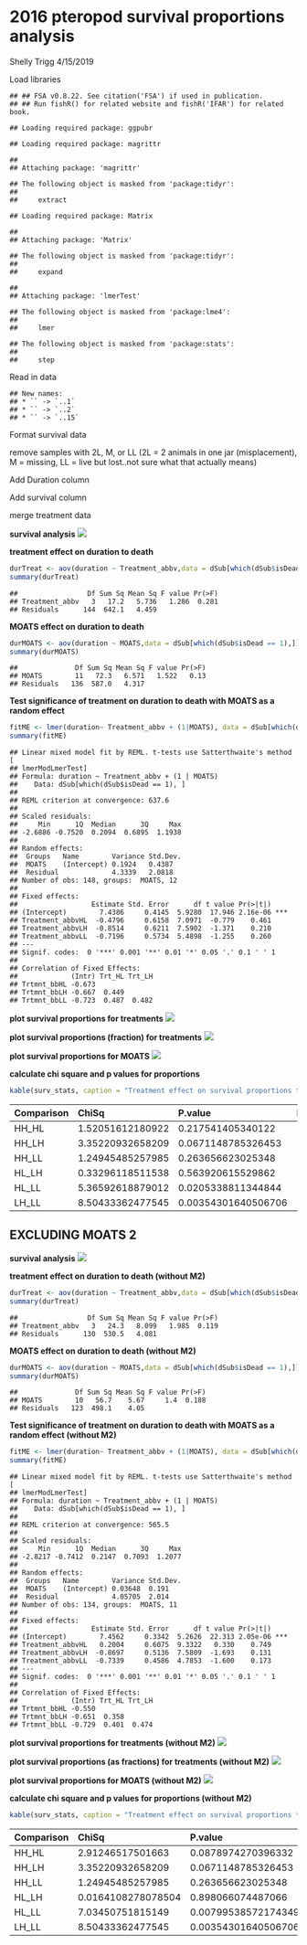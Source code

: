2016 pteropod survival proportions analysis
================
Shelly Trigg
4/15/2019

Load libraries

    ## ## FSA v0.8.22. See citation('FSA') if used in publication.
    ## ## Run fishR() for related website and fishR('IFAR') for related book.

    ## Loading required package: ggpubr

    ## Loading required package: magrittr

    ## 
    ## Attaching package: 'magrittr'

    ## The following object is masked from 'package:tidyr':
    ## 
    ##     extract

    ## Loading required package: Matrix

    ## 
    ## Attaching package: 'Matrix'

    ## The following object is masked from 'package:tidyr':
    ## 
    ##     expand

    ## 
    ## Attaching package: 'lmerTest'

    ## The following object is masked from 'package:lme4':
    ## 
    ##     lmer

    ## The following object is masked from 'package:stats':
    ## 
    ##     step

Read in data

    ## New names:
    ## * `` -> `..1`
    ## * `` -> `..2`
    ## * `` -> `..15`

Format survival data

remove samples with 2L, M, or LL (2L = 2 animals in one jar (misplacement), M = missing, LL = live but lost..not sure what that actually means)

Add Duration column

Add survival column

merge treatment data

**survival analysis** ![](2016_pteropod_survival_proportions_analysis_files/figure-markdown_github/unnamed-chunk-5-1.png)

**treatment effect on duration to death**

``` r
durTreat <- aov(duration ~ Treatment_abbv,data = dSub[which(dSub$isDead == 1),])
summary(durTreat)
```

    ##                 Df Sum Sq Mean Sq F value Pr(>F)
    ## Treatment_abbv   3   17.2   5.736   1.286  0.281
    ## Residuals      144  642.1   4.459

**MOATS effect on duration to death**

``` r
durMOATS <- aov(duration ~ MOATS,data = dSub[which(dSub$isDead == 1),])
summary(durMOATS)
```

    ##              Df Sum Sq Mean Sq F value Pr(>F)
    ## MOATS        11   72.3   6.571   1.522   0.13
    ## Residuals   136  587.0   4.317

**Test significance of treatment on duration to death with MOATS as a random effect**

``` r
fitME <- lmer(duration~ Treatment_abbv + (1|MOATS), data = dSub[which(dSub$isDead == 1),])
summary(fitME)
```

    ## Linear mixed model fit by REML. t-tests use Satterthwaite's method [
    ## lmerModLmerTest]
    ## Formula: duration ~ Treatment_abbv + (1 | MOATS)
    ##    Data: dSub[which(dSub$isDead == 1), ]
    ## 
    ## REML criterion at convergence: 637.6
    ## 
    ## Scaled residuals: 
    ##     Min      1Q  Median      3Q     Max 
    ## -2.6886 -0.7520  0.2094  0.6895  1.1938 
    ## 
    ## Random effects:
    ##  Groups   Name        Variance Std.Dev.
    ##  MOATS    (Intercept) 0.1924   0.4387  
    ##  Residual             4.3339   2.0818  
    ## Number of obs: 148, groups:  MOATS, 12
    ## 
    ## Fixed effects:
    ##                  Estimate Std. Error      df t value Pr(>|t|)    
    ## (Intercept)        7.4386     0.4145  5.9280  17.946 2.16e-06 ***
    ## Treatment_abbvHL  -0.4796     0.6158  7.0971  -0.779    0.461    
    ## Treatment_abbvLH  -0.8514     0.6211  7.5902  -1.371    0.210    
    ## Treatment_abbvLL  -0.7196     0.5734  5.4898  -1.255    0.260    
    ## ---
    ## Signif. codes:  0 '***' 0.001 '**' 0.01 '*' 0.05 '.' 0.1 ' ' 1
    ## 
    ## Correlation of Fixed Effects:
    ##             (Intr) Trt_HL Trt_LH
    ## Trtmnt_bbHL -0.673              
    ## Trtmnt_bbLH -0.667  0.449       
    ## Trtmnt_bbLL -0.723  0.487  0.482

**plot survival proportions for treatments** ![](2016_pteropod_survival_proportions_analysis_files/figure-markdown_github/unnamed-chunk-9-1.png)

**plot survival proportions (fraction) for treatments** ![](2016_pteropod_survival_proportions_analysis_files/figure-markdown_github/unnamed-chunk-10-1.png)

**plot survival proportions for MOATS** ![](2016_pteropod_survival_proportions_analysis_files/figure-markdown_github/unnamed-chunk-11-1.png)

**calculate chi square and p values for proportions**

``` r
kable(surv_stats, caption = "Treatment effect on survival proportions test table")
```

| Comparison | ChiSq            | P.value             |  P.value\_bonferroni|
|:-----------|:-----------------|:--------------------|--------------------:|
| HH\_HL     | 1.52051612180922 | 0.217541405340122   |                    1|
| HH\_LH     | 3.35220932658209 | 0.0671148785326453  |                    1|
| HH\_LL     | 1.24945485257985 | 0.263656623025348   |                    1|
| HL\_LH     | 0.33296118511538 | 0.563920615529862   |                    1|
| HL\_LL     | 5.36592618879012 | 0.0205338811344844  |                    1|
| LH\_LL     | 8.50433362477545 | 0.00354301640506706 |                    1|

EXCLUDING MOATS 2
-----------------

**survival analysis** ![](2016_pteropod_survival_proportions_analysis_files/figure-markdown_github/surv_analysis_noM2-1.png)

**treatment effect on duration to death (without M2)**

``` r
durTreat <- aov(duration ~ Treatment_abbv,data = dSub[which(dSub$isDead == 1),])
summary(durTreat)
```

    ##                 Df Sum Sq Mean Sq F value Pr(>F)
    ## Treatment_abbv   3   24.3   8.099   1.985  0.119
    ## Residuals      130  530.5   4.081

**MOATS effect on duration to death (without M2)**

``` r
durMOATS <- aov(duration ~ MOATS,data = dSub[which(dSub$isDead == 1),])
summary(durMOATS)
```

    ##              Df Sum Sq Mean Sq F value Pr(>F)
    ## MOATS        10   56.7    5.67     1.4  0.188
    ## Residuals   123  498.1    4.05

**Test significance of treatment on duration to death with MOATS as a random effect (without M2)**

``` r
fitME <- lmer(duration~ Treatment_abbv + (1|MOATS), data = dSub[which(dSub$isDead == 1),])
summary(fitME)
```

    ## Linear mixed model fit by REML. t-tests use Satterthwaite's method [
    ## lmerModLmerTest]
    ## Formula: duration ~ Treatment_abbv + (1 | MOATS)
    ##    Data: dSub[which(dSub$isDead == 1), ]
    ## 
    ## REML criterion at convergence: 565.5
    ## 
    ## Scaled residuals: 
    ##     Min      1Q  Median      3Q     Max 
    ## -2.8217 -0.7412  0.2147  0.7093  1.2077 
    ## 
    ## Random effects:
    ##  Groups   Name        Variance Std.Dev.
    ##  MOATS    (Intercept) 0.03648  0.191   
    ##  Residual             4.05705  2.014   
    ## Number of obs: 134, groups:  MOATS, 11
    ## 
    ## Fixed effects:
    ##                  Estimate Std. Error      df t value Pr(>|t|)    
    ## (Intercept)        7.4562     0.3342  5.2626  22.313 2.05e-06 ***
    ## Treatment_abbvHL   0.2004     0.6075  9.3322   0.330    0.749    
    ## Treatment_abbvLH  -0.8697     0.5136  7.5809  -1.693    0.131    
    ## Treatment_abbvLL  -0.7339     0.4586  4.7853  -1.600    0.173    
    ## ---
    ## Signif. codes:  0 '***' 0.001 '**' 0.01 '*' 0.05 '.' 0.1 ' ' 1
    ## 
    ## Correlation of Fixed Effects:
    ##             (Intr) Trt_HL Trt_LH
    ## Trtmnt_bbHL -0.550              
    ## Trtmnt_bbLH -0.651  0.358       
    ## Trtmnt_bbLL -0.729  0.401  0.474

**plot survival proportions for treatments (without M2)** ![](2016_pteropod_survival_proportions_analysis_files/figure-markdown_github/unnamed-chunk-17-1.png)

**plot survival proportions (as fractions) for treatments (without M2)** ![](2016_pteropod_survival_proportions_analysis_files/figure-markdown_github/unnamed-chunk-18-1.png)

**plot survival proportions for MOATS (without M2)** ![](2016_pteropod_survival_proportions_analysis_files/figure-markdown_github/unnamed-chunk-19-1.png)

**calculate chi square and p values for proportions (without M2)**

``` r
kable(surv_stats, caption = "Treatment effect on survival proportions test table (without M2)")
```

| Comparison | ChiSq              | P.value             |  P.value\_bonferroni|
|:-----------|:-------------------|:--------------------|--------------------:|
| HH\_HL     | 2.91246517501663   | 0.0878974270396332  |                    1|
| HH\_LH     | 3.35220932658209   | 0.0671148785326453  |                    1|
| HH\_LL     | 1.24945485257985   | 0.263656623025348   |                    1|
| HL\_LH     | 0.0164108278078504 | 0.898066074487066   |                    1|
| HL\_LL     | 7.03450751815149   | 0.00799538572174349 |                    1|
| LH\_LL     | 8.50433362477545   | 0.00354301640506706 |                    1|
